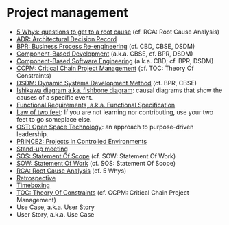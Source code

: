 # Project management

* [5 Whys: questions to get to a root cause](https://wikipedia.org/wiki/5_Whys) (cf. RCA: Root Cause Analysis)
* [ADR: Architectural Decision Record](TODO)
* [BPR: Business Process Re-engineering](https://wikipedia.org/wiki/Business_Process_Re-engineering) (cf. CBD, CBSE, DSDM)
* [Component-Based Development](https://wikipedia.org/wiki/Component-based_development) (a.k.a. CBSE, cf. BPR, DSDM)
* [Component-Based Software Engineering](https://wikipedia.org/wiki/Component-based_software_engineering) (a.k.a. CBD; cf. BPR, DSDM)
* [CCPM: Critical Chain Project Management](https://wikipedia.org/wiki/Critical_chain_project_management) (cf. TOC: Theory Of Constraints)
* [DSDM: Dynamic Systems Development Method](https://wikipedia.org/wiki/Dynamic_systems_development_method) (cf. BPR, CBSE)
* [Ishikawa diagram a.ka. fishbone diagram](https://en.wikipedia.org/wiki/Ishikawa_diagram): causal diagrams that show the causes of a specific event.
* [Functional Requirements, a.k.a. Functional Specification](TODO)
* [Law of two feet](https://en.wikipedia.org/wiki/Open_Space_Technology): If you are not learning nor contributing, use your two feet to go someplace else.
* [OST: Open Space Technology](https://en.wikipedia.org/wiki/Open_Space_Technology): an approach to purpose-driven leadership.
* [PRINCE2: Projects In Controlled Environments](https://wikipedia.org/wiki/PRINCE2)
* [Stand-up meeting](https://wikipedia.org/wiki/Stand-up_meeting)
* [SOS: Statement Of Scope](TODO) (cf. SOW: Statement Of Work)
* [SOW: Statement Of Work](https://wikipedia.org/wiki/Statement_of_work) (cf. SOS: Statement Of Scope)
* [RCA: Root Cause Analysis](https://wikipedia.org/wiki/Root_cause_analysis) (cf. 5 Whys)
* [Retrospective](TODO)
* [Timeboxing](https://wikipedia.org/wiki/Timeboxing)
* [TOC: Theory Of Constraints](https://wikipedia.org/wiki/Theory_of_Constraints) (cf. CCPM: Critical Chain Project Management)
* Use Case, a.k.a. User Story
* User Story, a.k.a. Use Case
